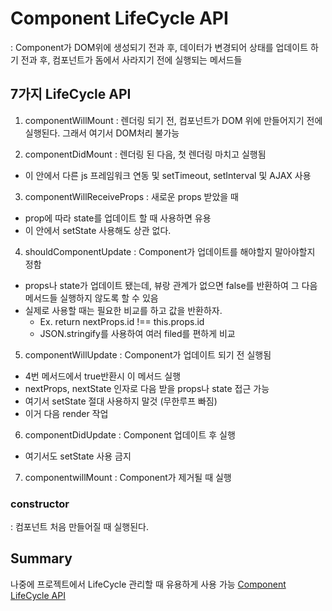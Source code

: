 # Component LifeCycle API
: Component가 DOM위에 생성되기 전과 후, 데이터가 변경되어 상태를 업데이트 하기 전과 후, 컴포넌트가 돔에서 사라지기 전에 실행되는 메서드들

## 7가지 LifeCycle API
1. componentWillMount
  : 렌더링 되기 전, 컴포넌트가 DOM 위에 만들어지기 전에 실행된다. 그래서 여기서 DOM처리 불가능

2. componentDidMount
  : 렌더링 된 다음, 첫 렌더링 마치고 실행됨
  - 이 안에서 다른 js 프레임워크 연동 및 setTimeout, setInterval 및 AJAX 사용

3. componentWillReceiveProps
  : 새로운 props 받았을 때
  - prop에 따라 state를 업데이트 할 때 사용하면 유용
  - 이 안에서 setState 사용해도 상관 없다.

4. shouldComponentUpdate
  : Component가 업데이트를 해야할지 말아야할지 정함
  - props나 state가 업데이트 됐는데, 뷰랑 관계가 없으면 false를 반환하여 그 다음 메서드들 실행하지 않도록 할 수 있음
  - 실제로 사용할 때는 필요한 비교를 하고 값을 반환하자.
    - Ex. return nextProps.id !== this.props.id
    - JSON.stringify를 사용하여 여러 filed를 편하게 비교

5. componentWillUpdate : Component가 업데이트 되기 전 실행됨
  - 4번 메서드에서 true반환시 이 메서드 실행
  - nextProps, nextState 인자로 다음 받을 props나 state 접근 가능
  - 여기서 setState 절대 사용하지 말것 (무한루프 빠짐)
  - 이거 다음 render 작업

6. componentDidUpdate : Component 업데이트 후 실행
  - 여기서도 setState 사용 금지

7. componentwillMount : Component가 제거될 때 실행

### constructor
: 컴포넌트 처음 만들어질 때 실행된다.

## Summary
나중에 프로젝트에서 LifeCycle 관리할 때 유용하게 사용 가능
[Component LifeCycle API](https://facebook.github.io/react/docs/component-specs.html)

